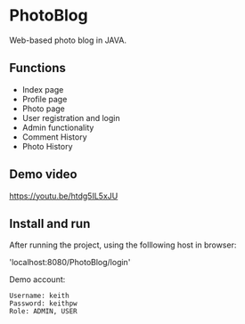 # PhotoBlog
Web-based photo blog in JAVA.

## Functions
- Index page
- Profile page
- Photo page
- User registration and login
- Admin functionality
- Comment History	
- Photo History		

## Demo video 
https://youtu.be/htdg5IL5xJU

## Install and run 
After running the project, using the folllowing host in browser:

'localhost:8080/PhotoBlog/login'

Demo account:

```
Username: keith
Password: keithpw
Role: ADMIN, USER
```




